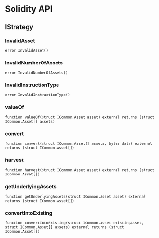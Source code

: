 # Solidity API

## IStrategy

### InvalidAsset

```solidity
error InvalidAsset()
```

### InvalidNumberOfAssets

```solidity
error InvalidNumberOfAssets()
```

### InvalidInstructionType

```solidity
error InvalidInstructionType()
```

### valueOf

```solidity
function valueOf(struct ICommon.Asset asset) external returns (struct ICommon.Asset[] assets)
```

### convert

```solidity
function convert(struct ICommon.Asset[] assets, bytes data) external returns (struct ICommon.Asset[])
```

### harvest

```solidity
function harvest(struct ICommon.Asset asset) external returns (struct ICommon.Asset[])
```

### getUnderlyingAssets

```solidity
function getUnderlyingAssets(struct ICommon.Asset asset) external returns (struct ICommon.Asset[])
```

### convertIntoExisting

```solidity
function convertIntoExisting(struct ICommon.Asset existingAsset, struct ICommon.Asset[] assets) external returns (struct ICommon.Asset[])
```

